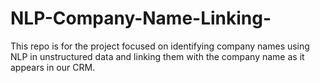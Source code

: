 # NLP-Company-Name-Linking-
This repo is for the project focused on identifying company names using NLP in unstructured data and linking them with the company name as it appears in our CRM. 
